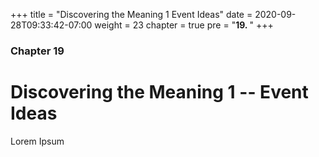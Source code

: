 +++
title = "Discovering the Meaning 1 Event Ideas"
date = 2020-09-28T09:33:42-07:00
weight = 23
chapter = true
pre = "<b>19. </b>"
+++

### Chapter 19

# Discovering the Meaning 1 -- Event Ideas

Lorem Ipsum